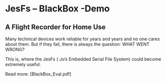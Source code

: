 # JesFs – BlackBox -Demo #
## A Flight Recorder for Home Use ##

Many technical devices work reliable for years and years and no one cares about them. But if they fail, there is always the question: WHAT WENT WRONG?

This is, where the JesFs ( Jo’s Embedded Serial File System) could become extremely useful.

Read more: [BlackBox_Eval.pdf]

